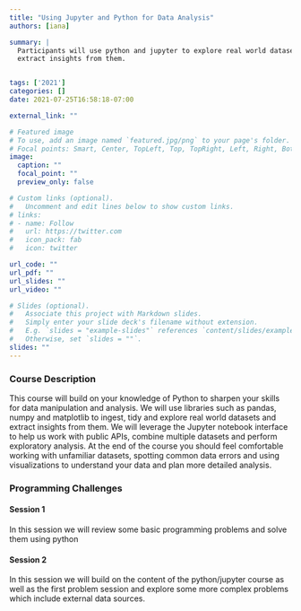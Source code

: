 ```yaml
---
title: "Using Jupyter and Python for Data Analysis"
authors: [iana]

summary: |
  Participants will use python and jupyter to explore real world datasets and
  extract insights from them.


tags: ['2021']
categories: []
date: 2021-07-25T16:58:18-07:00

external_link: ""

# Featured image
# To use, add an image named `featured.jpg/png` to your page's folder.
# Focal points: Smart, Center, TopLeft, Top, TopRight, Left, Right, BottomLeft, Bottom, BottomRight.
image:
  caption: ""
  focal_point: ""
  preview_only: false

# Custom links (optional).
#   Uncomment and edit lines below to show custom links.
# links:
# - name: Follow
#   url: https://twitter.com
#   icon_pack: fab
#   icon: twitter

url_code: ""
url_pdf: ""
url_slides: ""
url_video: ""

# Slides (optional).
#   Associate this project with Markdown slides.
#   Simply enter your slide deck's filename without extension.
#   E.g. `slides = "example-slides"` references `content/slides/example-slides.md`.
#   Otherwise, set `slides = ""`.
slides: ""
---
```

### Course Description
This course will build on your knowledge of Python to sharpen your skills for
data manipulation and analysis. We will use libraries such as pandas, numpy and
matplotlib to ingest, tidy and explore real world datasets and extract insights
from them. We will leverage the Jupyter notebook interface to help us work with
public APIs, combine multiple datasets and perform exploratory analysis. At the
end of the course you should feel comfortable working with unfamiliar datasets,
spotting common data errors and using visualizations to understand your data and
plan more detailed analysis.


### Programming Challenges

#### Session 1 
In this session we will review some basic programming problems and solve them
using python


#### Session 2
In this session we will build on the content of the python/jupyter course as
well as the first problem session and explore some more complex problems which
include external data sources.
